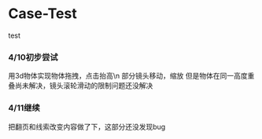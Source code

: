 # Case-Test
test

### 4/10初步尝试
用3d物体实现物体拖拽，点击抬高\n
部分镜头移动，缩放
但是物体在同一高度重叠尚未解决，镜头滚轮滑动的限制问题还没解决

### 4/11继续
把翻页和线索改变内容做了下，这部分还没发现bug
